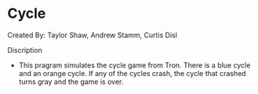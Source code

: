 # Cycle

Created By: Taylor Shaw, Andrew Stamm, Curtis Disl

Discription

- This pragram simulates the cycle game from Tron.
  There is a blue cycle and an orange cycle. If
  any of the cycles crash, the cycle that crashed
  turns gray and the game is over.   